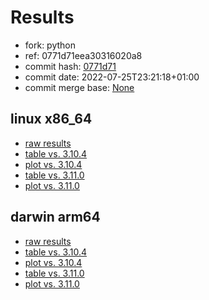 # Results

- fork: python
- ref: 0771d71eea30316020a8
- commit hash: [0771d71](https://github.com/python/cpython/commit/0771d71)
- commit date: 2022-07-25T23:21:18+01:00
- commit merge base: [None](https://github.com/python/cpython/commit/None)

## linux x86_64

- [raw results](bm-20220725-linux-x86_64-python-0771d71eea30316020a8-3.11.0b5-0771d71.json)
- [table vs. 3.10.4](bm-20220725-linux-x86_64-python-0771d71eea30316020a8-3.11.0b5-0771d71-vs-3.10.4.md)
- [plot vs. 3.10.4](bm-20220725-linux-x86_64-python-0771d71eea30316020a8-3.11.0b5-0771d71-vs-3.10.4.png)
- [table vs. 3.11.0](bm-20220725-linux-x86_64-python-0771d71eea30316020a8-3.11.0b5-0771d71-vs-3.11.0.md)
- [plot vs. 3.11.0](bm-20220725-linux-x86_64-python-0771d71eea30316020a8-3.11.0b5-0771d71-vs-3.11.0.png)

## darwin arm64

- [raw results](bm-20220725-darwin-arm64-python-0771d71eea30316020a8-3.11.0b5-0771d71.json)
- [table vs. 3.10.4](bm-20220725-darwin-arm64-python-0771d71eea30316020a8-3.11.0b5-0771d71-vs-3.10.4.md)
- [plot vs. 3.10.4](bm-20220725-darwin-arm64-python-0771d71eea30316020a8-3.11.0b5-0771d71-vs-3.10.4.png)
- [table vs. 3.11.0](bm-20220725-darwin-arm64-python-0771d71eea30316020a8-3.11.0b5-0771d71-vs-3.11.0.md)
- [plot vs. 3.11.0](bm-20220725-darwin-arm64-python-0771d71eea30316020a8-3.11.0b5-0771d71-vs-3.11.0.png)

